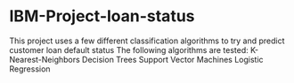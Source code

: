 # IBM-Project-loan-status
This project uses a few different classification algorithms to try and predict customer loan default status  The following algorithms are tested:  K-Nearest-Neighbors Decision Trees Support Vector Machines Logistic Regression
